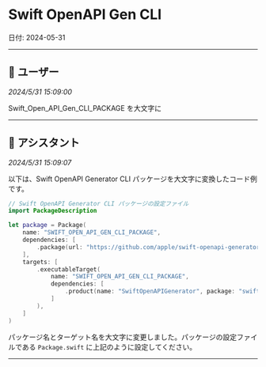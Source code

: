 # Swift OpenAPI Gen CLI

日付: 2024-05-31

---

## 👤 ユーザー
*2024/5/31 15:09:00*

Swift\_Open\_API\_Gen\_CLI\_PACKAGE を大文字に

---

## 🤖 アシスタント
*2024/5/31 15:09:07*

以下は、Swift OpenAPI Generator CLI パッケージを大文字に変換したコード例です。

```swift
// Swift OpenAPI Generator CLI パッケージの設定ファイル
import PackageDescription

let package = Package(
    name: "SWIFT_OPEN_API_GEN_CLI_PACKAGE",
    dependencies: [
        .package(url: "https://github.com/apple/swift-openapi-generator", from: "0.0.1"),
    ],
    targets: [
        .executableTarget(
            name: "SWIFT_OPEN_API_GEN_CLI_PACKAGE",
            dependencies: [
                .product(name: "SwiftOpenAPIGenerator", package: "swift-openapi-generator")
            ]
        ),
    ]
)
```

パッケージ名とターゲット名を大文字に変更しました。パッケージの設定ファイルである `Package.swift` に上記のように設定してください。

---
